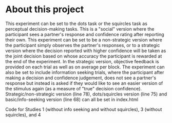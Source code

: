 # About this project

This experiment can be set to the dots task or the squircles task as perceptual decision-making tasks.
This is a "social" version where the participant sees a partner's response and confidence rating after reporting their own. 
This experiment can be set to be a non-strategic version where the participant simply observes the partner's responses, or to a strategic version where the decision reported with higher confidence will be taken as the joint decision based on whose accuracy the participant is rewarded at the end of the experiment. In the strategic version, objective feedback is provided on each trial as well as on average per block.
The experiment can also be set to include information seeking trials, where the participant after making a decision and confidence judgement, does not see a partner's response but instead is asked if they would like to see an easier version of the stimulus again (as a measure of "true" decision confidence). 
Strategic/non-strategic version (line 78), dots/squircles version (line 75) and basic/info-seeking version (line 68) can all be set in index.html

Code for Studies 1 (without info seeking and without squircles), 3 (without squircles), and 4